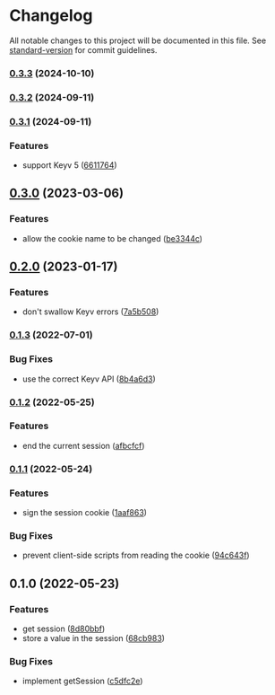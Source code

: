 # Changelog

All notable changes to this project will be documented in this file. See [standard-version](https://github.com/conventional-changelog/standard-version) for commit guidelines.

### [0.3.3](https://github.com/thewilkybarkid/hyper-ts-session/compare/v0.3.2...v0.3.3) (2024-10-10)

### [0.3.2](https://github.com/thewilkybarkid/hyper-ts-session/compare/v0.3.1...v0.3.2) (2024-09-11)

### [0.3.1](https://github.com/thewilkybarkid/hyper-ts-session/compare/v0.3.0...v0.3.1) (2024-09-11)


### Features

* support Keyv 5 ([6611764](https://github.com/thewilkybarkid/hyper-ts-session/commit/66117641cfd369e4e641068d75b105335ed451d3))

## [0.3.0](https://github.com/thewilkybarkid/hyper-ts-session/compare/v0.2.0...v0.3.0) (2023-03-06)


### Features

* allow the cookie name to be changed ([be3344c](https://github.com/thewilkybarkid/hyper-ts-session/commit/be3344c86e900170278d4a7ba0a1b37c423cd161))

## [0.2.0](https://github.com/thewilkybarkid/hyper-ts-session/compare/v0.1.3...v0.2.0) (2023-01-17)


### Features

* don't swallow Keyv errors ([7a5b508](https://github.com/thewilkybarkid/hyper-ts-session/commit/7a5b508f8b6099b8d2d12bc6b5c0c3f605c9339a))

### [0.1.3](https://github.com/thewilkybarkid/hyper-ts-session/compare/v0.1.2...v0.1.3) (2022-07-01)


### Bug Fixes

* use the correct Keyv API ([8b4a6d3](https://github.com/thewilkybarkid/hyper-ts-session/commit/8b4a6d39affb5f6e06483595ee2916709d53b762))

### [0.1.2](https://github.com/thewilkybarkid/hyper-ts-session/compare/v0.1.1...v0.1.2) (2022-05-25)


### Features

* end the current session ([afbcfcf](https://github.com/thewilkybarkid/hyper-ts-session/commit/afbcfcf0a787271ea0e6e9b0dd5ff179695935d2))

### [0.1.1](https://github.com/thewilkybarkid/hyper-ts-session/compare/v0.1.0...v0.1.1) (2022-05-24)


### Features

* sign the session cookie ([1aaf863](https://github.com/thewilkybarkid/hyper-ts-session/commit/1aaf863a9c71fb85dd6cde41d3ef8352fc9e8dd7))


### Bug Fixes

* prevent client-side scripts from reading the cookie ([94c643f](https://github.com/thewilkybarkid/hyper-ts-session/commit/94c643f5766b6e46391fb4822de8963c1509bc06))

## 0.1.0 (2022-05-23)


### Features

* get session ([8d80bbf](https://github.com/thewilkybarkid/hyper-ts-session/commit/8d80bbf7a7406dbf353ad6669152bcaa7360551a))
* store a value in the session ([68cb983](https://github.com/thewilkybarkid/hyper-ts-session/commit/68cb9833266e0715fa2649ff486b2dce9e8212ca))


### Bug Fixes

* implement getSession ([c5dfc2e](https://github.com/thewilkybarkid/hyper-ts-session/commit/c5dfc2e252efccea8b073e7e8ecbc1740d814c21))
